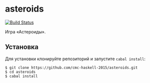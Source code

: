 # asteroids

[![Build Status](https://travis-ci.org/cmc-haskell-2015/asteroids.svg?branch=master)](https://travis-ci.org/cmc-haskell-2015/asteroids)

Игра «Астероиды».

## Установка

Для установки клонируйте репозиторий и запустите `cabal install`:

```
$ git clone https://github.com/cmc-haskell-2015/asteroids.git
$ cd asteroids
$ cabal install
```
